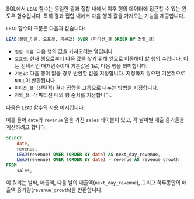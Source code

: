 SQL에서 `LEAD` 함수는 동일한 결과 집합 내에서 이후 행의 데이터에 접근할 수 있는 윈도우 함수입니다. 특히 결과 집합 내에서 다음 행의 값을 가져오는 기능을 제공합니다.

`LEAD` 함수의 구문은 다음과 같습니다:

```sql
LEAD(컬럼_이름, 오프셋, 기본값) OVER (파티션_절 ORDER BY 정렬_절)
```

- `컬럼_이름`: 다음 행의 값을 가져오려는 열입니다.
- `오프셋`: 현재 행으로부터 다음 값을 찾기 위해 앞으로 이동해야 할 행의 수입니다. 이는 선택적인 매개변수이며 기본값은 1로, 다음 행을 의미합니다.
- `기본값`: 다음 행이 없을 경우 반환할 값을 지정합니다. 지정하지 않으면 기본적으로 `NULL`이 반환됩니다.
- `파티션_절`: (선택적) 결과 집합을 그룹으로 나누는 방법을 지정합니다.
- `정렬_절`: 각 파티션 내의 행 순서를 지정합니다.

다음은 `LEAD` 함수의 사용 예시입니다:

예를 들어 `date`와 `revenue` 열을 가진 `sales` 테이블이 있고, 각 날짜별 매출 증가율을 계산하려고 합니다:

```sql
SELECT 
    date,
    revenue,
    LEAD(revenue) OVER (ORDER BY date) AS next_day_revenue,
    LEAD(revenue) OVER (ORDER BY date) - revenue AS revenue_growth
FROM 
    sales;
```

이 쿼리는 날짜, 매출액, 다음 날의 매출액(`next_day_revenue`), 그리고 하루동안의 매출액 증가량(`revenue_growth`)을 반환합니다.